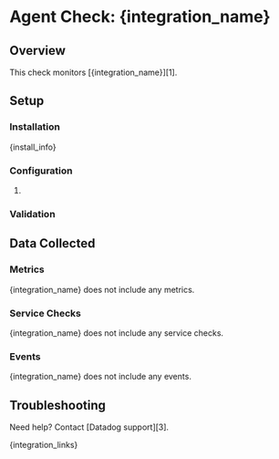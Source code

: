# Agent Check: {integration_name}

## Overview

This check monitors [{integration_name}][1].

## Setup

### Installation

{install_info}

### Configuration

1. <List of steps to setup this Integration>

### Validation

<Steps to validate integration is functioning as expected>

## Data Collected

### Metrics

{integration_name} does not include any metrics.

### Service Checks

{integration_name} does not include any service checks.

### Events

{integration_name} does not include any events.

## Troubleshooting

Need help? Contact [Datadog support][3].

{integration_links}
